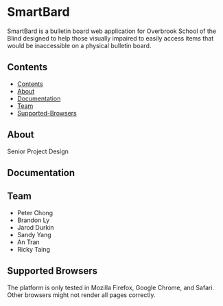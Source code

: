 # SmartBard
SmartBard is a bulletin board web application for Overbrook School of the Blind designed to help those visually impaired to easily access items that would be inaccessible on a physical bulletin board.

## Contents
- [Contents](#contents)
- [About](#about)
- [Documentation](#documentation)
- [Team](#team)
- [Supported-Browsers](#supported-browsers)

## About
Senior Project Design 

## Documentation

## Team
- Peter Chong
- Brandon Ly
- Jarod Durkin
- Sandy Yang
- An Tran
- Ricky Taing


## Supported Browsers
The platform is only tested in Mozilla Firefox, Google Chrome, and Safari. Other browsers might not render all pages correctly.
